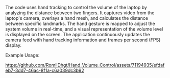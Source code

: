 The code uses hand tracking to control the volume of the laptop by analyzing the distance between two fingers. It captures video from the laptop's camera, overlays a hand mesh, and calculates the distance between specific landmarks. The hand gesture is mapped to adjust the system volume in real-time, and a visual representation of the volume level is displayed on the screen. The application continuously updates the camera feed with hand tracking information and frames per second (FPS) display.

Example Usage:

https://github.com/RomilDhgt/Hand_Volume_Control/assets/71194935/efdafeb7-3dd7-46ac-8f1a-c6a039dc3b92


